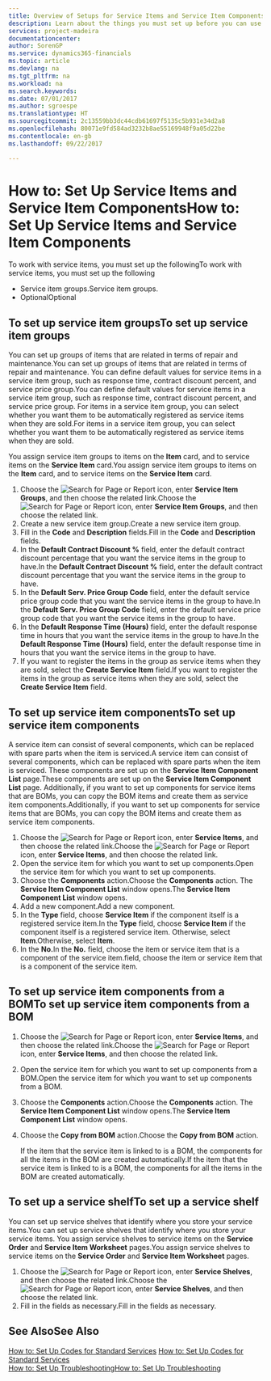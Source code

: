 ```yaml
---
title: Overview of Setups for Service Items and Service Item Components | Microsoft Docs
description: Learn about the things you must set up before you can use service items, including default values such as response time, contract discount percent, and service price group.
services: project-madeira
documentationcenter: 
author: SorenGP
ms.service: dynamics365-financials
ms.topic: article
ms.devlang: na
ms.tgt_pltfrm: na
ms.workload: na
ms.search.keywords: 
ms.date: 07/01/2017
ms.author: sgroespe
ms.translationtype: HT
ms.sourcegitcommit: 2c13559bb3dc44cdb61697f5135c5b931e34d2a8
ms.openlocfilehash: 80071e9fd584ad3232b8ae55169948f9a05d22be
ms.contentlocale: en-gb
ms.lasthandoff: 09/22/2017

---
```

# <a name="how-to-set-up-service-items-and-service-item-components"></a><span data-ttu-id="52f96-103">How to: Set Up Service Items and Service Item Components</span><span class="sxs-lookup"><span data-stu-id="52f96-103">How to: Set Up Service Items and Service Item Components</span></span>
<span data-ttu-id="52f96-104">To work with service items, you must set up the following</span><span class="sxs-lookup"><span data-stu-id="52f96-104">To work with service items, you must set up the following</span></span>

* <span data-ttu-id="52f96-105">Service item groups.</span><span class="sxs-lookup"><span data-stu-id="52f96-105">Service item groups.</span></span> 
* <span data-ttu-id="52f96-106">Optional</span><span class="sxs-lookup"><span data-stu-id="52f96-106">Optional</span></span>

## <a name="to-set-up-service-item-groups"></a><span data-ttu-id="52f96-107">To set up service item groups</span><span class="sxs-lookup"><span data-stu-id="52f96-107">To set up service item groups</span></span>
<span data-ttu-id="52f96-108">You can set up groups of items that are related in terms of repair and maintenance.</span><span class="sxs-lookup"><span data-stu-id="52f96-108">You can set up groups of items that are related in terms of repair and maintenance.</span></span> <span data-ttu-id="52f96-109">You can define default values for service items in a service item group, such as response time, contract discount percent, and service price group.</span><span class="sxs-lookup"><span data-stu-id="52f96-109">You can define default values for service items in a service item group, such as response time, contract discount percent, and service price group.</span></span> <span data-ttu-id="52f96-110">For items in a service item group, you can select whether you want them to be automatically registered as service items when they are sold.</span><span class="sxs-lookup"><span data-stu-id="52f96-110">For items in a service item group, you can select whether you want them to be automatically registered as service items when they are sold.</span></span>  
  
<span data-ttu-id="52f96-111">You assign service item groups to items on the **Item** card, and to service items on the **Service Item** card.</span><span class="sxs-lookup"><span data-stu-id="52f96-111">You assign service item groups to items on the **Item** card, and to service items on the **Service Item** card.</span></span>  
  
1. <span data-ttu-id="52f96-112">Choose the ![Search for Page or Report](media/ui-search/search_small.png "Search for Page or Report icon") icon, enter **Service Item Groups**, and then choose the related link.</span><span class="sxs-lookup"><span data-stu-id="52f96-112">Choose the ![Search for Page or Report](media/ui-search/search_small.png "Search for Page or Report icon") icon, enter **Service Item Groups**, and then choose the related link.</span></span>  
2. <span data-ttu-id="52f96-113">Create a new service item group.</span><span class="sxs-lookup"><span data-stu-id="52f96-113">Create a new service item group.</span></span>  
3. <span data-ttu-id="52f96-114">Fill in the **Code** and **Description** fields.</span><span class="sxs-lookup"><span data-stu-id="52f96-114">Fill in the **Code** and **Description** fields.</span></span>  
4. <span data-ttu-id="52f96-115">In the **Default Contract Discount %** field, enter the default contract discount percentage that you want the service items in the group to have.</span><span class="sxs-lookup"><span data-stu-id="52f96-115">In the **Default Contract Discount %** field, enter the default contract discount percentage that you want the service items in the group to have.</span></span>  
5. <span data-ttu-id="52f96-116">In the **Default Serv. Price Group Code** field, enter the default service price group code that you want the service items in the group to have.</span><span class="sxs-lookup"><span data-stu-id="52f96-116">In the **Default Serv. Price Group Code** field, enter the default service price group code that you want the service items in the group to have.</span></span>  
6. <span data-ttu-id="52f96-117">In the **Default Response Time (Hours)** field, enter the default response time in hours that you want the service items in the group to have.</span><span class="sxs-lookup"><span data-stu-id="52f96-117">In the **Default Response Time (Hours)** field, enter the default response time in hours that you want the service items in the group to have.</span></span>  
7. <span data-ttu-id="52f96-118">If you want to register the items in the group as service items when they are sold, select the **Create Service Item** field.</span><span class="sxs-lookup"><span data-stu-id="52f96-118">If you want to register the items in the group as service items when they are sold, select the **Create Service Item** field.</span></span>  

## <a name="to-set-up-service-item-components"></a><span data-ttu-id="52f96-119">To set up service item components</span><span class="sxs-lookup"><span data-stu-id="52f96-119">To set up service item components</span></span>
<span data-ttu-id="52f96-120">A service item can consist of several components, which can be replaced with spare parts when the item is serviced.</span><span class="sxs-lookup"><span data-stu-id="52f96-120">A service item can consist of several components, which can be replaced with spare parts when the item is serviced.</span></span> <span data-ttu-id="52f96-121">These components are set up on the **Service Item Component List** page.</span><span class="sxs-lookup"><span data-stu-id="52f96-121">These components are set up on the **Service Item Component List** page.</span></span> <span data-ttu-id="52f96-122">Additionally, if you want to set up components for service items that are BOMs, you can copy the BOM items and create them as service item components.</span><span class="sxs-lookup"><span data-stu-id="52f96-122">Additionally, if you want to set up components for service items that are BOMs, you can copy the BOM items and create them as service item components.</span></span> 
  
1. <span data-ttu-id="52f96-123">Choose the ![Search for Page or Report](media/ui-search/search_small.png "Search for Page or Report icon") icon, enter **Service Items**, and then choose the related link.</span><span class="sxs-lookup"><span data-stu-id="52f96-123">Choose the ![Search for Page or Report](media/ui-search/search_small.png "Search for Page or Report icon") icon, enter **Service Items**, and then choose the related link.</span></span> 
2. <span data-ttu-id="52f96-124">Open the service item for which you want to set up components.</span><span class="sxs-lookup"><span data-stu-id="52f96-124">Open the service item for which you want to set up components.</span></span>  
3. <span data-ttu-id="52f96-125">Choose the **Components** action.</span><span class="sxs-lookup"><span data-stu-id="52f96-125">Choose the **Components** action.</span></span> <span data-ttu-id="52f96-126">The **Service Item Component List** window opens.</span><span class="sxs-lookup"><span data-stu-id="52f96-126">The **Service Item Component List** window opens.</span></span>  
4. <span data-ttu-id="52f96-127">Add a new component.</span><span class="sxs-lookup"><span data-stu-id="52f96-127">Add a new component.</span></span>  
5. <span data-ttu-id="52f96-128">In the **Type** field, choose **Service Item** if the component itself is a registered service item.</span><span class="sxs-lookup"><span data-stu-id="52f96-128">In the **Type** field, choose **Service Item** if the component itself is a registered service item.</span></span> <span data-ttu-id="52f96-129">Otherwise, select **Item**.</span><span class="sxs-lookup"><span data-stu-id="52f96-129">Otherwise, select **Item**.</span></span>  
6. <span data-ttu-id="52f96-130">In the **No.**</span><span class="sxs-lookup"><span data-stu-id="52f96-130">In the **No.**</span></span> <span data-ttu-id="52f96-131">field, choose the item or service item that is a component of the service item.</span><span class="sxs-lookup"><span data-stu-id="52f96-131">field, choose the item or service item that is a component of the service item.</span></span>  

## <a name="to-set-up-service-item-components-from-a-bom"></a><span data-ttu-id="52f96-132">To set up service item components from a BOM</span><span class="sxs-lookup"><span data-stu-id="52f96-132">To set up service item components from a BOM</span></span>
1.  <span data-ttu-id="52f96-133">Choose the ![Search for Page or Report](media/ui-search/search_small.png "Search for Page or Report icon") icon, enter **Service Items**, and then choose the related link.</span><span class="sxs-lookup"><span data-stu-id="52f96-133">Choose the ![Search for Page or Report](media/ui-search/search_small.png "Search for Page or Report icon") icon, enter **Service Items**, and then choose the related link.</span></span>  
2. <span data-ttu-id="52f96-134">Open the service item for which you want to set up components from a BOM.</span><span class="sxs-lookup"><span data-stu-id="52f96-134">Open the service item for which you want to set up components from a BOM.</span></span>  
3. <span data-ttu-id="52f96-135">Choose the **Components** action.</span><span class="sxs-lookup"><span data-stu-id="52f96-135">Choose the **Components** action.</span></span> <span data-ttu-id="52f96-136">The **Service Item Component List** window opens.</span><span class="sxs-lookup"><span data-stu-id="52f96-136">The **Service Item Component List** window opens.</span></span>  
4. <span data-ttu-id="52f96-137">Choose the **Copy from BOM** action.</span><span class="sxs-lookup"><span data-stu-id="52f96-137">Choose the **Copy from BOM** action.</span></span>  
  
    <span data-ttu-id="52f96-138">If the item that the service item is linked to is a BOM, the components for all the items in the BOM are created automatically.</span><span class="sxs-lookup"><span data-stu-id="52f96-138">If the item that the service item is linked to is a BOM, the components for all the items in the BOM are created automatically.</span></span>  

## <a name="to-set-up-a-service-shelf"></a><span data-ttu-id="52f96-139">To set up a service shelf</span><span class="sxs-lookup"><span data-stu-id="52f96-139">To set up a service shelf</span></span>
<span data-ttu-id="52f96-140">You can set up service shelves that identify where you store your service items.</span><span class="sxs-lookup"><span data-stu-id="52f96-140">You can set up service shelves that identify where you store your service items.</span></span> <span data-ttu-id="52f96-141">You assign service shelves to service items on the **Service Order** and **Service Item Worksheet** pages.</span><span class="sxs-lookup"><span data-stu-id="52f96-141">You assign service shelves to service items on the **Service Order** and **Service Item Worksheet** pages.</span></span>  
  
1. <span data-ttu-id="52f96-142">Choose the ![Search for Page or Report](media/ui-search/search_small.png "Search for Page or Report icon") icon, enter **Service Shelves**, and then choose the related link.</span><span class="sxs-lookup"><span data-stu-id="52f96-142">Choose the ![Search for Page or Report](media/ui-search/search_small.png "Search for Page or Report icon") icon, enter **Service Shelves**, and then choose the related link.</span></span>
2. <span data-ttu-id="52f96-143">Fill in the fields as necessary.</span><span class="sxs-lookup"><span data-stu-id="52f96-143">Fill in the fields as necessary.</span></span>

## <a name="see-also"></a><span data-ttu-id="52f96-144">See Also</span><span class="sxs-lookup"><span data-stu-id="52f96-144">See Also</span></span>
<span data-ttu-id="52f96-145">[How to: Set Up Codes for Standard Services](service-how-setup-service-coding.md) </span><span class="sxs-lookup"><span data-stu-id="52f96-145">[How to: Set Up Codes for Standard Services](service-how-setup-service-coding.md) </span></span>  
[<span data-ttu-id="52f96-146">How to: Set Up Troubleshooting</span><span class="sxs-lookup"><span data-stu-id="52f96-146">How to: Set Up Troubleshooting</span></span>](service-how-setup-troubleshooting.md)
